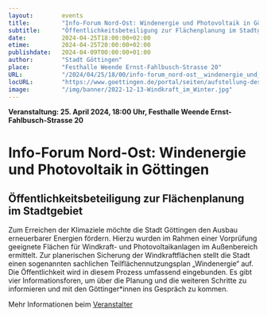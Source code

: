 ```yaml
---
layout:        events
title:         "Info-Forum Nord-Ost: Windenergie und Photovoltaik in Göttingen"
subtitle:      "Öffentlichkeitsbeteiligung zur Flächenplanung im Stadtgebiet"
date:          2024-04-25T18:00:00+02:00
etime:         2024-04-25T20:00:00+02:00
publishdate:   2024-04-09T00:00:00+01:00
author:        "Stadt Göttingen"
place:         "Festhalle Weende Ernst-Fahlbusch-Strasse 20"
URL:           "/2024/04/25/18/00/info-forum_nord-ost__windenergie_und_photovoltaik_in_goettingen"
locURL:        "https://www.goettingen.de/portal/seiten/aufstellung-des-sachlichen-teilflaechennutzungsplans-windenergie-900001126-25480.html"
image:         "/img/banner/2022-12-13-Windkraft_im_Winter.jpg"
---
```


**Veranstaltung: 25. April 2024, 18:00 Uhr, Festhalle Weende Ernst-Fahlbusch-Strasse 20**

Info-Forum Nord-Ost: Windenergie und Photovoltaik in Göttingen
===========

Öffentlichkeitsbeteiligung zur Flächenplanung im Stadtgebiet
-----------

Zum Erreichen der Klimaziele möchte die Stadt Göttingen den Ausbau erneuerbarer Energien fördern. Hierzu wurden im Rahmen einer Vorprüfung geeignete Flächen für Windkraft- und Photovoltaikanlagen im Außenbereich ermittelt.  Zur planerischen Sicherung der Windkraftflächen  stellt die Stadt einen sogenannten sachlichen Teilflächennutzungsplan „Windenergie“ auf. Die Öffentlichkeit wird in diesem Prozess umfassend eingebunden. Es gibt vier Informationsforen, um über die Planung und die weiteren Schritte zu informieren und mit den Göttinger*innen ins Gespräch zu kommen.


Mehr Informationen beim [Veranstalter](https://www.goettingen.de/portal/seiten/aufstellung-des-sachlichen-teilflaechennutzungsplans-windenergie-900001126-25480.html)
